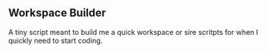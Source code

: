 ## Workspace Builder

A tiny script meant to build me a quick workspace or sire
scritpts for when I quickly need to start coding.

